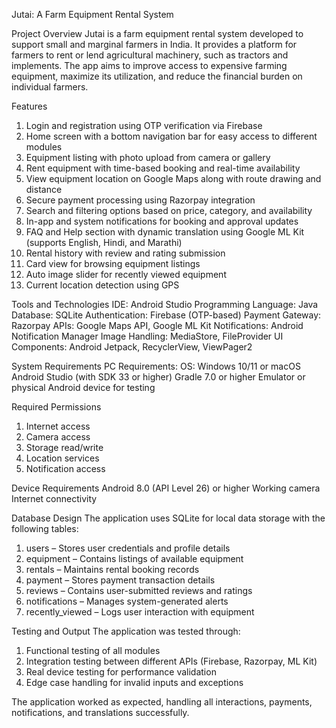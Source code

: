 Jutai: A Farm Equipment Rental System

Project Overview
Jutai is a farm equipment rental system developed to support small and marginal farmers in India. It provides a platform for farmers to rent or lend agricultural machinery, such as tractors and implements. The app aims to improve access to expensive farming equipment, maximize its utilization, and reduce the financial burden on individual farmers.

Features
1) Login and registration using OTP verification via Firebase
2) Home screen with a bottom navigation bar for easy access to different modules
3) Equipment listing with photo upload from camera or gallery
4) Rent equipment with time-based booking and real-time availability
5) View equipment location on Google Maps along with route drawing and distance
6) Secure payment processing using Razorpay integration
7) Search and filtering options based on price, category, and availability
8) In-app and system notifications for booking and approval updates
9) FAQ and Help section with dynamic translation using Google ML Kit (supports English, Hindi, and Marathi)
10) Rental history with review and rating submission
11) Card view for browsing equipment listings
12) Auto image slider for recently viewed equipment
13) Current location detection using GPS

Tools and Technologies
IDE: Android Studio
Programming Language: Java
Database: SQLite
Authentication: Firebase (OTP-based)
Payment Gateway: Razorpay
APIs: Google Maps API, Google ML Kit
Notifications: Android Notification Manager
Image Handling: MediaStore, FileProvider
UI Components: Android Jetpack, RecyclerView, ViewPager2

System Requirements
PC Requirements:
OS: Windows 10/11 or macOS
Android Studio (with SDK 33 or higher)
Gradle 7.0 or higher
Emulator or physical Android device for testing

Required Permissions
1) Internet access
2) Camera access
3) Storage read/write
4) Location services
5) Notification access

Device Requirements
Android 8.0 (API Level 26) or higher
Working camera
Internet connectivity

Database Design
The application uses SQLite for local data storage with the following tables:
1) users – Stores user credentials and profile details
2) equipment – Contains listings of available equipment
3) rentals – Maintains rental booking records
4) payment – Stores payment transaction details
5) reviews – Contains user-submitted reviews and ratings
6) notifications – Manages system-generated alerts
7) recently_viewed – Logs user interaction with equipment

Testing and Output
The application was tested through:
1) Functional testing of all modules
2) Integration testing between different APIs (Firebase, Razorpay, ML Kit)
3) Real device testing for performance validation
4) Edge case handling for invalid inputs and exceptions

The application worked as expected, handling all interactions, payments, notifications, and translations successfully.

